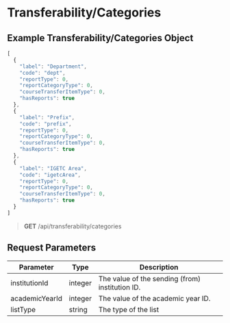 # Transferability/Categories

## Example Transferability/Categories Object

```js
[
  {
    "label": "Department",
    "code": "dept",
    "reportType": 0,
    "reportCategoryType": 0,
    "courseTransferItemType": 0,
    "hasReports": true
  },
  {
    "label": "Prefix",
    "code": "prefix",
    "reportType": 0,
    "reportCategoryType": 0,
    "courseTransferItemType": 0,
    "hasReports": true
  },
  {
    "label": "IGETC Area",
    "code": "igetcArea",
    "reportType": 0,
    "reportCategoryType": 0,
    "courseTransferItemType": 0,
    "hasReports": true
  }
]
```

> **GET** /api/transferability/categories

## Request Parameters

| Parameter | Type | Description |
| ----------- | ----------- | ----------- |
| institutionId | integer | The value of the sending (from) institution ID. |
| academicYearId | integer | The value of the academic year ID. |
| listType | string | The type of the list